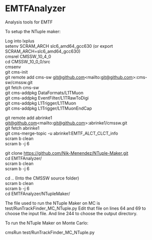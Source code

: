 # EMTFAnalyzer
Analysis tools for EMTF

To setup the NTuple maker:

Log into lxplus\
setenv SCRAM_ARCH slc6_amd64_gcc630 (or export SCRAM_ARCH=slc6_amd64_gcc630)\
cmsrel CMSSW_10_4_0\
cd CMSSW_10_0_0/src\
cmsenv\
git cms-init\
git remote add cms-sw git@github.com\<mailto:git@github.com\>:cms-sw/cmssw.git\
git fetch cms-sw\
git cms-addpkg DataFormats/L1TMuon\
git cms-addpkg EventFilter/L1TRawToDigi\
git cms-addpkg L1Trigger/L1TMuon\
git cms-addpkg L1Trigger/L1TMuonEndCap


git remote add abrinke1\
git@github.com\<mailto:git@github.com\>:abrinke1/cmssw.git\
git fetch abrinke1\
git cms-merge-topic -u abrinke1:EMTF_ALCT_CLCT_info\
scram b clean\
scram b -j 6

git clone https://github.com/Nik-Menendez/NTuple-Maker.git \
cd EMTFAnalyzer/\
scram b clean\
scram b -j 6

cd .. (Into the CMSSW source folder)\
scram b clean\
scram b -j 6\
cd EMTFAnalyzer/NTupleMaker/



The file used to run the NTuple Maker on MC is test/RunTrackFinder_MC_NTuple.py
Edit that file on lines 64 and 69 to choose the input file. And line 244 to choose the output directory.

To run the NTuple Maker on Monte Carlo:

cmsRun test/RunTrackFinder_MC_NTuple.py
